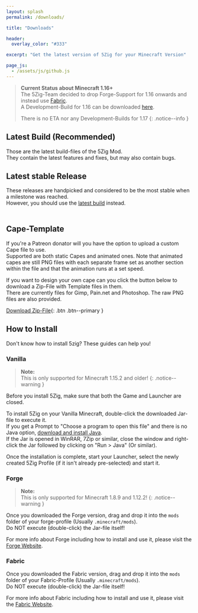 ```yaml
---
layout: splash
permalink: /downloads/

title: "Downloads"

header:
  overlay_color: "#333"

excerpt: "Get the latest version of 5Zig for your Minecraft Version"

page_js:
  - /assets/js/github.js
---
```


> **Current Status about Minecraft 1.16+**  
> The 5Zig-Team decided to drop Forge-Support for 1.16 onwards and instead use [Fabric](https://fabricmc.net/).  
> A Development-Build for 1.16 can be downloaded [here](https://github.com/5zig-reborn/deployments/tree/1.16).
>
> There is no ETA nor any Development-Builds for 1.17
{: .notice--info }

## Latest Build (Recommended)
Those are the latest build-files of the 5Zig Mod.  
They contain the latest features and fixes, but may also contain bugs.

<div id="downloads"></div>

## Latest stable Release
These releases are handpicked and considered to be the most stable when a milestone was reached.  
However, you should use the [latest build](#latest-build-recommended) instead.

<h4 id="stable-name"></h4>
<pre class="pre-scrollable"><code id="stable-changelog"></code></pre>
<div id="stable-downloads"></div>

## Cape-Template
If you're a Patreon donator will you have the option to upload a custom Cape file to use.  
Supported are both static Capes and animated ones. Note that animated capes are still PNG files with each separate frame set as another section within the file and that the animation runs at a set speed.

If you want to design your own cape can you click the button below to download a Zip-File with Template files in them.  
There are currently files for Gimp, Pain.net and Photoshop. The raw PNG files are also provided.

[<i class='fas fa-download'></i> Download Zip-File](/assets/download/5zig-Reborn-Cape-Templates.zip){: .btn .btn--primary }

## How to Install
Don't know how to install 5zig? These guides can help you!

### Vanilla
> **Note:**  
> This is only supported for Minecraft 1.15.2 and older!
{: .notice--warning }

Before you install 5Zig, make sure that both the Game and Launcher are closed.

To install 5Zig on your Vanilla Minecraft, double-click the downloaded Jar-file to execute it.  
If you get a Prompt to "Choose a program to open this file" and there is no Java option, [download and install Java](https://adoptopenjdk.net/).  
If the Jar is opened in WinRAR, 7Zip or similar, close the window and right-click the Jar followed by clicking on "Run > Java" (Or similar).

Once the installation is complete, start your Launcher, select the newly created 5Zig Profile (if it isn't already pre-selected) and start it.

### Forge
> **Note:**  
> This is only supported for Minecraft 1.8.9 and 1.12.2!
{: .notice--warning }

Once you downloaded the Forge version, drag and drop it into the `mods` folder of your forge-profile (Usually `.minecraft/mods`).  
Do NOT execute (double-click) the Jar-file itself!

For more info about Forge including how to install and use it, please visit the [Forge Website](https://files.minecraftforge.net/).

### Fabric
Once you downloaded the Fabric version, drag and drop it into the `mods` folder of your Fabric-Profile (Usually `.minecraft/mods`).  
Do NOT execute (double-click) the Jar-file itself!

For more info about Fabric including how to install and use it, please visit the [Fabric Website](https://fabricmc.net/).
